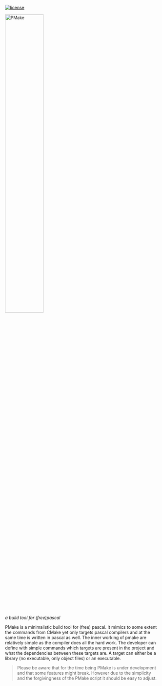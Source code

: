 [![license](https://img.shields.io/badge/license-%20GPL--2-blue.svg)](../master/LICENSE)

<img src="https://github.com/daar/pmake/blob/master/logo/pmake_logo.png" alt="PMake" width="50%" height="50%"/>

*a build tool for (free)pascal*

PMake is a minimalistic build tool for (free) pascal. It mimics to some extent the commands from CMake yet only targets pascal compilers and at the same time is written in pascal as well. The inner working of pmake are relatively simple as the compiler does all the hard work. The developer can define with simple commands which targets are present in the project and what the dependencies between these targets are. A target can either be a library (no executable, only object files) or an executable.

> Please be aware that for the time being PMake is under development and that some features might break. However due to the simplicity and the forgivingness of the PMake script it should be easy to adjust.
